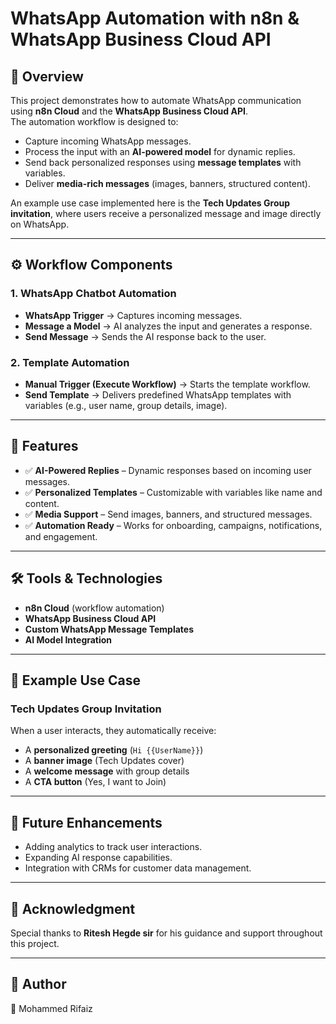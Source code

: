 # WhatsApp Automation with n8n & WhatsApp Business Cloud API  

## 📌 Overview  
This project demonstrates how to automate WhatsApp communication using **n8n Cloud** and the **WhatsApp Business Cloud API**.  
The automation workflow is designed to:  
- Capture incoming WhatsApp messages.  
- Process the input with an **AI-powered model** for dynamic replies.  
- Send back personalized responses using **message templates** with variables.  
- Deliver **media-rich messages** (images, banners, structured content).  

An example use case implemented here is the **Tech Updates Group invitation**, where users receive a personalized message and image directly on WhatsApp.  

---

## ⚙️ Workflow Components  

### 1. WhatsApp Chatbot Automation  
- **WhatsApp Trigger** → Captures incoming messages.  
- **Message a Model** → AI analyzes the input and generates a response.  
- **Send Message** → Sends the AI response back to the user.  

### 2. Template Automation  
- **Manual Trigger (Execute Workflow)** → Starts the template workflow.  
- **Send Template** → Delivers predefined WhatsApp templates with variables (e.g., user name, group details, image).  

---

## 🚀 Features  
- ✅ **AI-Powered Replies** – Dynamic responses based on incoming user messages.  
- ✅ **Personalized Templates** – Customizable with variables like name and content.  
- ✅ **Media Support** – Send images, banners, and structured messages.  
- ✅ **Automation Ready** – Works for onboarding, campaigns, notifications, and engagement.  

---

## 🛠️ Tools & Technologies  
- **n8n Cloud** (workflow automation)  
- **WhatsApp Business Cloud API**  
- **Custom WhatsApp Message Templates**  
- **AI Model Integration**  

---

## 📖 Example Use Case  
### Tech Updates Group Invitation  
When a user interacts, they automatically receive:  
- A **personalized greeting** (`Hi {{UserName}}`)  
- A **banner image** (Tech Updates cover)  
- A **welcome message** with group details  
- A **CTA button** (Yes, I want to Join)  

---

## 🔮 Future Enhancements  
- Adding analytics to track user interactions.  
- Expanding AI response capabilities.  
- Integration with CRMs for customer data management.  

---

## 🙏 Acknowledgment  
Special thanks to **Ritesh Hegde sir** for his guidance and support throughout this project.  

---

## 📌 Author  
👤 Mohammed Rifaiz  
